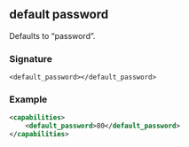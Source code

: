 ## default password

Defaults to “password”.


### Signature

`<default_password></default_password>`


### Example

```xml
<capabilities>
    <default_password>80</default_password>
</capabilities>
```
